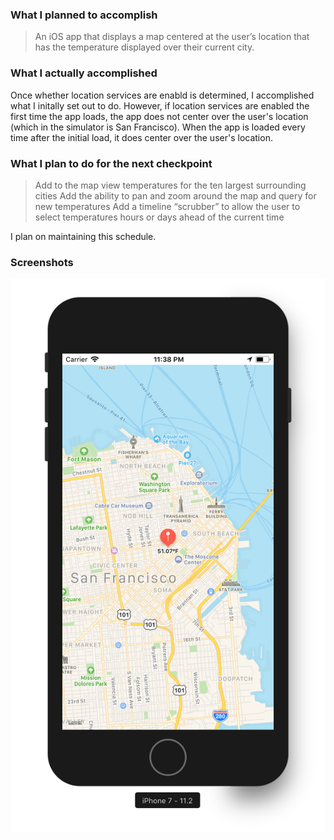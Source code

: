 ### What I planned to accomplish
> An iOS app that displays a map centered at the user’s location that has the temperature displayed over their current city.

### What I actually accomplished
Once whether location services are enabld is determined, I accomplished what I initally set out to do. However, if location services are enabled the first time the app loads, the app does not center over the user's location (which in the simulator is San Francisco). When the app is loaded every time after the initial load, it does center over the user's location.

### What I plan to do for the next checkpoint
> Add to the map view temperatures for the ten largest surrounding cities
> Add the ability to pan and zoom around the map and query for new temperatures
> Add a timeline “scrubber” to allow the user to select temperatures hours or days ahead of the current time

I plan on maintaining this schedule.

### Screenshots
![Temperature in San Francisco](/images/iOS_SanFranTemp.png)
